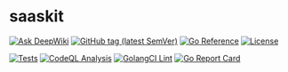 # saaskit

[![Ask DeepWiki](https://deepwiki.com/badge.svg)](https://deepwiki.com/dmitrymomot/saaskit)
[![GitHub tag (latest SemVer)](https://img.shields.io/github/tag/dmitrymomot/saaskit)](https://github.com/dmitrymomot/saaskit/tags)
[![Go Reference](https://pkg.go.dev/badge/github.com/dmitrymomot/saaskit.svg)](https://pkg.go.dev/github.com/dmitrymomot/saaskit)
[![License](https://img.shields.io/github/license/dmitrymomot/saaskit)](https://github.com/dmitrymomot/saaskit/blob/main/LICENSE)

[![Tests](https://github.com/dmitrymomot/saaskit/actions/workflows/tests.yml/badge.svg)](https://github.com/dmitrymomot/saaskit/actions/workflows/tests.yml)
[![CodeQL Analysis](https://github.com/dmitrymomot/saaskit/actions/workflows/codeql-analysis.yml/badge.svg)](https://github.com/dmitrymomot/saaskit/actions/workflows/codeql-analysis.yml)
[![GolangCI Lint](https://github.com/dmitrymomot/saaskit/actions/workflows/golangci-lint.yml/badge.svg)](https://github.com/dmitrymomot/saaskit/actions/workflows/golangci-lint.yml)
[![Go Report Card](https://goreportcard.com/badge/github.com/dmitrymomot/saaskit)](https://goreportcard.com/report/github.com/dmitrymomot/saaskit)

